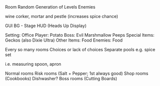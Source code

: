 Room
Random Generation of Levels
Enemies

wine corker, mortar and pestle (increases spice chance)

GUI
  BG - Stage
  HUD (Heads Up Display)


Setting: Office
Player: Potato
Boss: Evil Marshmallow Peeps
Special Items: Geckos (also Dixie Ultra)
Other Items: Food
Enemies: Food


Every so many rooms
Choices or lack of choices
Separate pools
  e.g. spice set

  i.e. measuring spoon, apron

Normal rooms
Risk rooms (Salt + Pepper; 1st always good)
Shop rooms (Cookbooks)
Dishwasher?
Boss rooms (Cutting Boards)

